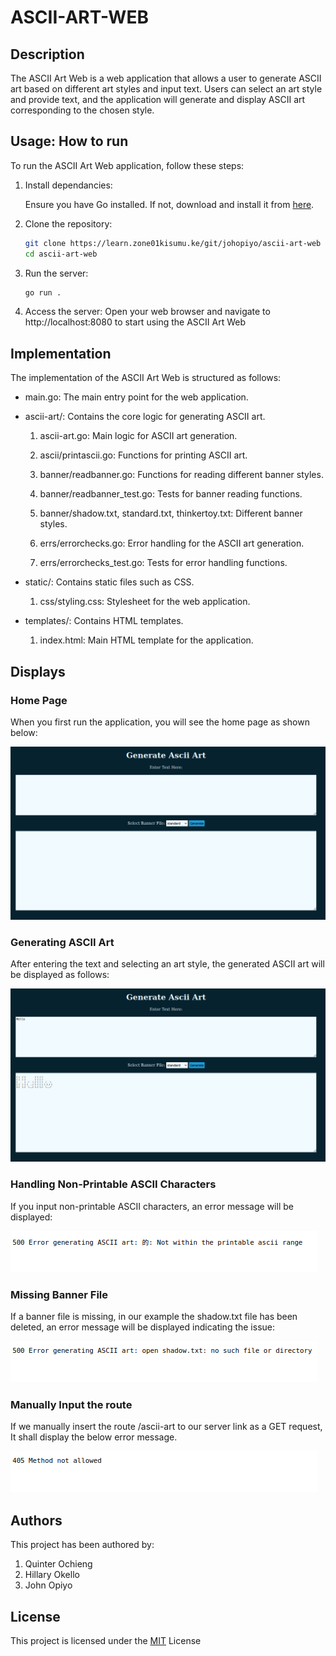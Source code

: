 # ASCII-ART-WEB
## Description
The ASCII Art Web is a web application that allows a user to generate ASCII art based on different art styles and input text. Users can select an art style and provide text, and the application will generate and display ASCII art corresponding to the chosen style.
## Usage: How to run
To run the ASCII Art Web application, follow these steps:
1. Install dependancies:

    Ensure you have Go installed. If not, download and install it from [here](https://go.dev/doc/install).

2. Clone the repository:
    ```bash
    git clone https://learn.zone01kisumu.ke/git/johopiyo/ascii-art-web
    cd ascii-art-web
    ```
3. Run the server:
    ```bash
    go run .
    ```
4. Access the server:
    Open your web browser and navigate to http://localhost:8080 to start using the ASCII Art Web


## Implementation
The implementation of the ASCII Art Web is structured as follows:

* main.go: The main entry point for the web application.

* ascii-art/: Contains the core logic for generating ASCII art.

    1. ascii-art.go: Main logic for ASCII art generation.

    2. ascii/printascii.go: Functions for printing ASCII art.

    3. banner/readbanner.go: Functions for reading different banner styles.

    4. banner/readbanner_test.go: Tests for banner reading functions.

    5. banner/shadow.txt, standard.txt, thinkertoy.txt: Different banner styles.

    6. errs/errorchecks.go: Error handling for the ASCII art generation.

    7. errs/errorchecks_test.go: Tests for error handling functions.


* static/: Contains static files such as CSS.

    1. css/styling.css: Stylesheet for the web application.


* templates/: Contains HTML templates.

    1. index.html: Main HTML template for the application.

## Displays
### Home Page

When you first run the application, you will see the home page as shown below:

![Home Page](src/HomeScreen.png)


### Generating ASCII Art

After entering the text and selecting an art style, the generated ASCII art will be displayed as follows:

![Display](src/GeneratedAsciiArt.png)

### Handling Non-Printable ASCII Characters

If you input non-printable ASCII characters, an error message will be displayed:

![Error](src/ErrorGeneration.png)

### Missing Banner File

If a banner file is missing, in our example the shadow.txt file has been deleted, an error message will be displayed indicating the issue:

![Error](src/MissingFileError.png)

### Manually Input the route
If we manually insert the route /ascii-art to our server link as a GET request, It shall display the below error message.

![Error](src/routeError.png)

## Authors
This project has been authored by:
1. Quinter Ochieng 
2. Hillary Okello
3. John Opiyo
## License
This project is licensed under the [MIT](LICENSE) License
